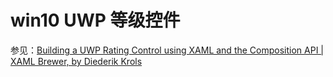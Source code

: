 # win10 UWP 等级控件

参见：[Building a UWP Rating Control using XAML and the Composition API | XAML Brewer, by Diederik Krols](https://xamlbrewer.wordpress.com/2016/07/11/building-a-uwp-rating-control-using-xaml-and-the-composition-api/)
